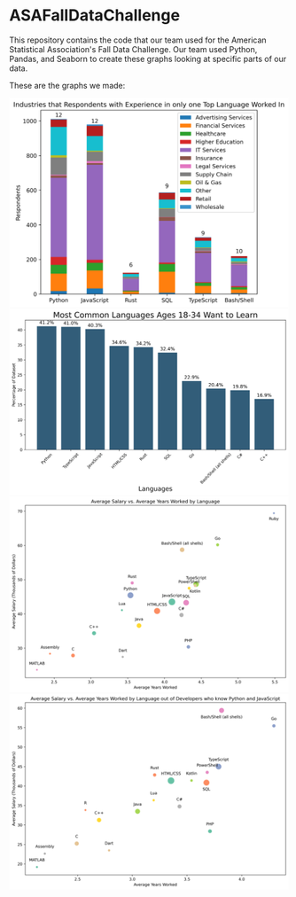 # ASAFallDataChallenge
This repository contains the code that our team used for the American Statistical Association's Fall Data Challenge. Our team used Python, Pandas, and Seaborn to create these graphs looking at specific parts of our data.

These are the graphs we made:

![Industries Respondents Worked In](industry.png)
![Languages Respondents Wanted to Work In](want.png)
![Scatter Plot of Salary, Experience, and Language ](scatter.png)
![Scatter Plot of Salary, Experience, and Language Limited to Respondents who know Python and JavaScript ](scatter_python_js.png)

